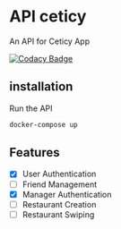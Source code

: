 # API ceticy

An API for Ceticy App

[![Codacy Badge](https://app.codacy.com/project/badge/Grade/35865dc794cd4e138fb7edd422b0c5c0)](https://app.codacy.com/gh/VanhoveHugo/node-ceticy/dashboard?utm_source=gh&utm_medium=referral&utm_content=&utm_campaign=Badge_grade)

## installation

Run the API
```bash
docker-compose up
```

## Features

- [x] User Authentication
- [ ] Friend Management
- [x] Manager Authentication
- [ ] Restaurant Creation
- [ ] Restaurant Swiping
